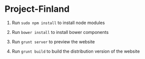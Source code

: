 # Project-Finland

1. Run ```sudo npm install``` to install node modules

2. Run ```bower install``` to install bower components

3. Run ```grunt server``` to preview the website

4. Run ```grunt build``` to build the distribution version of the website
